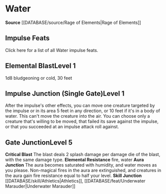 ﻿---
element: Water
id: '6'
name: Water
rarity: Common
rus_type_level: null
source: '[[DATABASE/source/Rage of Elements|Rage of Elements]]'
trait: null
type: Kineticist Element

---
# Water

**Source** [[DATABASE/source/Rage of Elements|Rage of Elements]]

## Impulse Feats

Click here for a list of all Water impulse feats.

## Elemental Blast<span class="item-type">Level 1</span>

1d8 bludgeoning or cold, 30 feet

## Impulse Junction (Single Gate)<span class="item-type">Level 1</span>

After the impulse's other effects, you can move one creature targeted by the impulse or in its area 5 feet in any direction, or 10 feet if it's in a body of water. This can't move the creature into the air. You can choose only a creature that's willing to be moved, that failed its save against the impulse, or that you succeeded at an impulse attack roll against.

## Gate Junction<span class="item-type">Level 5</span>

**Critical Blast** The blast deals 2 splash damage per damage die of the blast, with the same damage type.
**Elemental Resistance** fire, water
**Aura Junction** The aura becomes saturated with humidity, and water moves as you please. Non-magical fires in the aura are extinguished, and creatures in the aura gain fire resistance equal to half your level.
**Skill Junction** [[DATABASE/skill/Athletics|Athletics]], [[DATABASE/feat/Underwater Marauder|Underwater Marauder]]
